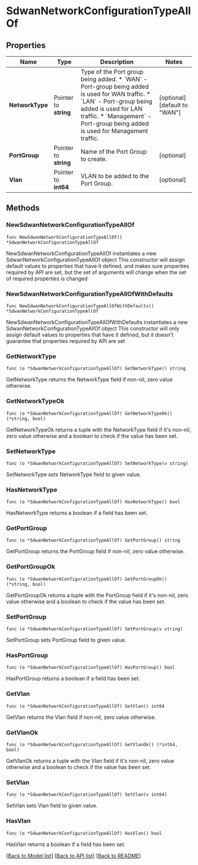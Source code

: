 # SdwanNetworkConfigurationTypeAllOf

## Properties

Name | Type | Description | Notes
------------ | ------------- | ------------- | -------------
**NetworkType** | Pointer to **string** | Type of the Port group being added. * &#x60;WAN&#x60; - Port-group being added is used for WAN traffic. * &#x60;LAN&#x60; - Port-group being added is used for LAN traffic. * &#x60;Management&#x60; - Port-group being added is used for Management traffic. | [optional] [default to "WAN"]
**PortGroup** | Pointer to **string** | Name of the Port Group to create. | [optional] 
**Vlan** | Pointer to **int64** | VLAN to be added to the Port Group. | [optional] 

## Methods

### NewSdwanNetworkConfigurationTypeAllOf

`func NewSdwanNetworkConfigurationTypeAllOf() *SdwanNetworkConfigurationTypeAllOf`

NewSdwanNetworkConfigurationTypeAllOf instantiates a new SdwanNetworkConfigurationTypeAllOf object
This constructor will assign default values to properties that have it defined,
and makes sure properties required by API are set, but the set of arguments
will change when the set of required properties is changed

### NewSdwanNetworkConfigurationTypeAllOfWithDefaults

`func NewSdwanNetworkConfigurationTypeAllOfWithDefaults() *SdwanNetworkConfigurationTypeAllOf`

NewSdwanNetworkConfigurationTypeAllOfWithDefaults instantiates a new SdwanNetworkConfigurationTypeAllOf object
This constructor will only assign default values to properties that have it defined,
but it doesn't guarantee that properties required by API are set

### GetNetworkType

`func (o *SdwanNetworkConfigurationTypeAllOf) GetNetworkType() string`

GetNetworkType returns the NetworkType field if non-nil, zero value otherwise.

### GetNetworkTypeOk

`func (o *SdwanNetworkConfigurationTypeAllOf) GetNetworkTypeOk() (*string, bool)`

GetNetworkTypeOk returns a tuple with the NetworkType field if it's non-nil, zero value otherwise
and a boolean to check if the value has been set.

### SetNetworkType

`func (o *SdwanNetworkConfigurationTypeAllOf) SetNetworkType(v string)`

SetNetworkType sets NetworkType field to given value.

### HasNetworkType

`func (o *SdwanNetworkConfigurationTypeAllOf) HasNetworkType() bool`

HasNetworkType returns a boolean if a field has been set.

### GetPortGroup

`func (o *SdwanNetworkConfigurationTypeAllOf) GetPortGroup() string`

GetPortGroup returns the PortGroup field if non-nil, zero value otherwise.

### GetPortGroupOk

`func (o *SdwanNetworkConfigurationTypeAllOf) GetPortGroupOk() (*string, bool)`

GetPortGroupOk returns a tuple with the PortGroup field if it's non-nil, zero value otherwise
and a boolean to check if the value has been set.

### SetPortGroup

`func (o *SdwanNetworkConfigurationTypeAllOf) SetPortGroup(v string)`

SetPortGroup sets PortGroup field to given value.

### HasPortGroup

`func (o *SdwanNetworkConfigurationTypeAllOf) HasPortGroup() bool`

HasPortGroup returns a boolean if a field has been set.

### GetVlan

`func (o *SdwanNetworkConfigurationTypeAllOf) GetVlan() int64`

GetVlan returns the Vlan field if non-nil, zero value otherwise.

### GetVlanOk

`func (o *SdwanNetworkConfigurationTypeAllOf) GetVlanOk() (*int64, bool)`

GetVlanOk returns a tuple with the Vlan field if it's non-nil, zero value otherwise
and a boolean to check if the value has been set.

### SetVlan

`func (o *SdwanNetworkConfigurationTypeAllOf) SetVlan(v int64)`

SetVlan sets Vlan field to given value.

### HasVlan

`func (o *SdwanNetworkConfigurationTypeAllOf) HasVlan() bool`

HasVlan returns a boolean if a field has been set.


[[Back to Model list]](../README.md#documentation-for-models) [[Back to API list]](../README.md#documentation-for-api-endpoints) [[Back to README]](../README.md)


